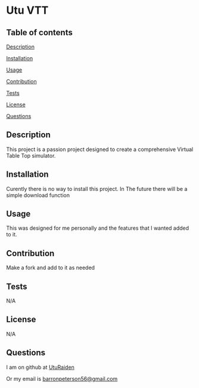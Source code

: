 # Utu VTT

  
  ## Table of contents

  [Description](#Description)

  [Installation](#Installation)

  [Usage](#Usage)

  [Contribution](#Contribution)
  
  [Tests](#Tests)

  [License](#License)

  [Questions](#Questions)

  ## Description <a id="Description"></a>

  This project is a passion project designed to create a comprehensive Virtual Table Top simulator.

  ## Installation <a id="Installation"></a>

  Curently there is no way to install this project. In The future there will be a simple download function

  ## Usage <a id="Usage"></a>

  This was designed for me personally and the features that I wanted added to it. 

  ## Contribution <a id="Contribution"></a>

  Make a fork and add to it as needed

  ## Tests  <a id="Tests"></a>

  N/A

  ## License <a id="License"></a>

  N/A

  ## Questions <a id="Questions"></a>

  I am on github at [UtuRaiden](https://github.com/UtuRaiden)

  Or my email is barronpeterson56@gmail.com
 

  
